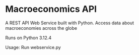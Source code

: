 # Macroeconomics API

A REST API Web Service built with Python. Access data about macroeconomies across the globe

Runs on Python 3.12.4

Usage: 
Run webservice.py
